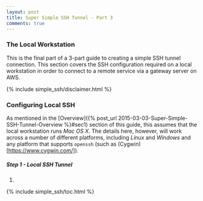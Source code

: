 ```yaml
---
layout: post
title: Super Simple SSH Tunnel - Part 3
comments: true
---
```



### The Local Workstation

This is the final part of a 3-part guide to creating a simple SSH tunnel connection. This section covers the SSH configuration required on a local workstation in order to connect to a remote service via a gateway server on AWS.


{% include simple_ssh/disclaimer.html %}

<a name="sec1"></a>
### Configuring Local SSH

As mentioned in the [Overview]({% post_url 2015-03-03-Super-Simple-SSH-Tunnel-Overview %}#sec1) section of this guide, this assumes that the local workstation runs _Mac OS X_. The details here, however, will work across a number of different platforms, including _Linux_ and _Windows_ and any platform that supports `openssh` (such as (Cygwin)[https://www.cygwin.com/]).


<a name="step1"></a>
##### Step 1 - Local SSH Tunnel



1. 


{% include simple_ssh/toc.html %}